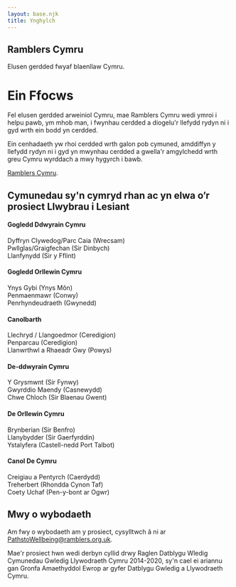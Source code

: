```yaml
---
layout: base.njk
title: Ynghylch
---
```


<section class="hero about">
<div class="prose">

<h1>Ramblers Cymru</h1>

Elusen gerdded fwyaf blaenllaw Cymru.

</div>
</section>

<div class="box">
<div class="inner">

# Ein Ffocws

Fel elusen gerdded arweiniol Cymru, mae Ramblers Cymru wedi ymroi i helpu pawb, ym mhob man, i fwynhau cerdded a diogelu'r llefydd rydyn ni i gyd wrth ein bodd yn cerdded.

Ein cenhadaeth yw rhoi cerdded wrth galon pob cymuned, amddiffyn y llefydd rydyn ni i gyd yn mwynhau cerdded a gwella'r amgylchedd wrth greu Cymru wyrddach a mwy hygyrch i bawb.

[Ramblers Cymru](https://beta.ramblers.org.uk/wales).

</div>
</div>

## Cymunedau sy'n cymryd rhan ac yn elwa o’r prosiect Llwybrau i Lesiant

<div class="communities">
<section>

#### Gogledd Ddwyrain Cymru
Dyffryn Clywedog/Parc Caia (Wrecsam)  
Pwllglas/Graigfechan (Sir  Dinbych)  
Llanfynydd (Sir y Fflint)  

</section>
<section>

#### Gogledd Orllewin Cymru
Ynys Gybi (Ynys Môn)  
Penmaenmawr (Conwy)  
Penrhyndeudraeth (Gwynedd)  

</section>
<section>

#### Canolbarth
Llechryd / Llangoedmor (Ceredigion)  
Penparcau (Ceredigion)  
Llanwrthwl a Rhaeadr Gwy (Powys)

</section>
<section>

#### De-ddwyrain Cymru
Y Grysmwnt (Sir Fynwy)  
Gwyrddio Maendy (Casnewydd)  
Chwe Chloch (Sir Blaenau Gwent)

</section>
<section>

#### De Orllewin Cymru
Brynberian (Sir Benfro)  
Llanybydder (Sir Gaerfyrddin)  
Ystalyfera (Castell-nedd Port Talbot) 

</section>
<section>

#### Canol De Cymru
Creigiau a Pentyrch (Caerdydd)  
Treherbert (Rhondda Cynon Taf)  
Coety Uchaf (Pen-y-bont ar Ogwr)

</section>
</div>

<div class="box">
<div class="inner">

## Mwy o wybodaeth

Am fwy o wybodaeth am y prosiect, cysylltwch â ni ar <a href="mailto:pathtowellbeing@ramblers.org.uk">PathstoWellbeing@ramblers.org.uk</a>.

Mae'r prosiect hwn wedi derbyn cyllid drwy Raglen Datblygu Wledig Cymunedau Gwledig Llywodraeth Cymru 2014-2020, sy'n cael ei ariannu gan Gronfa Amaethyddol Ewrop ar gyfer Datblygu Gwledig a Llywodraeth Cymru.

</div>
</div>
